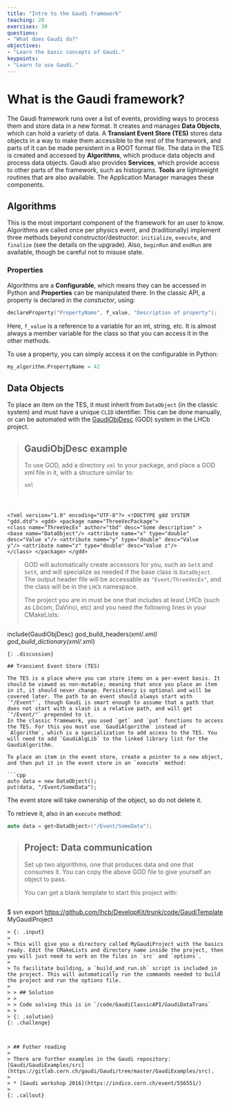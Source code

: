 ```yaml
---
title: "Intro to the Gaudi framework"
teaching: 20
exercises: 30
questions:
- "What does Gaudi do?"
objectives:
- "Learn the basic concepts of Gaudi."
keypoints:
- "Learn to use Gaudi."
---
```


# What is the Gaudi framework?

The Gaudi framework runs over a list of events, providing ways to process them and store data in a new format. It creates and manages **Data Objects**, which can hold a variety of data. A **Transiant Event Store (TES)** stores data objects in a way to make them accessible to the rest of the framework, and parts of it can be made persistent in a ROOT format file. The data in the TES is created and accessed by **Algorithms**, which produce data objects and process data objects. Gaudi also
provides **Services**, which provide access to other parts of the framework, such as histograms. **Tools** are lightweight routines that are also available. The Application Manager manages these components.

## Algorithms

This is the most important component of the framework for an user to know. Algorithms are called once per physics event, and (traditionally) implement three methods beyond constructor/destructor: `initialize`, `execute`, and `finalize` (see the details on the upgrade). Also, `beginRun` and `endRun` are available, though be careful not to misuse state.

### Properties

Algorithms are a **Configurable**, which means they can be accessed in Python and **Properties** can be manipulated there. In the classic API, a property is declared in the *constuctor*, using:

```cpp
declareProperty("PropertyName", f_value, "Description of property");
```

Here, `f_value` is a reference to a variable for an int, string, etc. It is almost always a member variable for the class so that you can access it in the other methods.

To use a property, you can simply access it on the configurable in Python:

```python
my_algorithm.PropertyName = 42
```

## Data Objects

To place an item on the TES, it must inherit from `DataObject` (in the classic system) and must have a unique `CLID` identifier. This can be done manually, or can be automated with the [GaudiObjDesc](http://lhcb-comp.web.cern.ch/LHCb-comp/Frameworks/DataDictionary/default.htm) (GOD) system in the LHCb project.

> ## GaudiObjDesc example
>
> To use GOD, add a directory `xml` to your package, and place a GOD xml file in it, with a structure similar to:
>
> <pre><code>xml
&lt;?xml version="1.0" encoding="UTF-8"?&gt;
&lt;!DOCTYPE gdd SYSTEM "gdd.dtd"&gt;
&lt;gdd&gt;
    &lt;package name="ThreeVecPackage"&gt;
        &lt;class
          name="ThreeVecEx"
          author="tbd"
          desc="Some description"
        &gt;
            &lt;base name="DataObject"/&gt;
            &lt;attribute name="x" type="double" desc="Value x"/&gt;
            &lt;attribute name="y" type="double" desc="Value y"/&gt;
            &lt;attribute name="z" type="double" desc="Value z"/&gt;
        &lt;/class&gt;
    &lt;/package&gt;
&lt;/gdd&gt;
</code></pre>
> 
> GOD will automatically create accessors for you, such as `GetX` and `SetX`, and will specialize as needed if the base class is `DataObject`. The output header file will be accessable as `"Event/ThreeVecEx"`, and the class will be in the `LHCb` namespace. 
>
> The project you are in must be one that includes at least LHCb (such as Lbcom, DaVinci, etc) and you need the following lines in your CMakeLists:
>
> ```cmake
include(GaudiObjDesc)
god_build_headers(xml/*.xml)
god_build_dictionary(xml/*.xml)
```
{: .discussion}

## Transient Event Store (TES)

The TES is a place where you can store items on a per-event basis. It should be viewed as non-mutable; meaning that once you place an item in it, it should never change. Persistency is optional and will be covered later. The path to an event should always start with `"/Event"`, though Gaudi is smart enough to assume that a path that does not start with a slash is a relative path, and will get `"/Event/"` prepended to it.
In the classic framework, you used `get` and `put` functions to access the TES. For this you must use `GaudiAlgorithm` instead of `Algorithm`, which is a specialization to add access to the TES. You will need to add `GaudiAlgLib` to the linked library list for the GaudiAlgorithm.

To place an item in the event store, create a pointer to a new object, and then put it in the event store in an `execute` method:

```cpp
auto data = new DataObject();
put(data, "/Event/SomeData");
```

The event store will take ownership of the object, so do not delete it.

To retrieve it, also in an `execute` method:

```cpp
auto data = get<DataObject>("/Event/SomeData");
```

> ## Project: Data communication
>
> Set up two algorithms, one that produces data and one that consumes it. You can copy the above GOD file to give yourself an object to pass.
> 
> You can get a blank template to start this project with:
> 
> ~~~
$ svn export https://github.com/lhcb/DevelopKit/trunk/code/GaudiTemplate MyGaudiProject
~~~
> {: .input}
>
> This will give you a directory called MyGaudiProject with the basics ready. Edit the CMakeLists and directory name inside the project, then you will just need to work on the files in `src` and `options`.
>
> To facilitate building, a `build_and_run.sh` script is included in the project. This will automatically run the commands needed to build the project and run the options file.
>
> > ## Solution
> >  
> > Code solving this is in `/code/GaudiClassicAPI/GaudiDataTrans`
> >
> {: .solution}
{: .challenge}



> ## Futher reading
> 
> There are further examples in the Gaudi repository: [Gaudi/GaudiExamples/src](https://gitlab.cern.ch/gaudi/Gaudi/tree/master/GaudiExamples/src).
> 
> * [Gaudi workshop 2016](https://indico.cern.ch/event/556551/)
> 
{: .callout}
